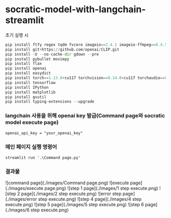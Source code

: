 # socratic-model-with-langchain-streamlit

초기 실행 시
``` python
pip install ftfy regex tqdm fvcore imageio==2.4.1 imageio-ffmpeg==0.4.5
pip install git+https://github.com/openai/CLIP.git
pip install -U --no-cache-dir gdown --pre
pip install pybullet moviepy
pip install flax
pip install openai
pip install easydict
pip install torch==1.13.0+cu117 torchvision==0.14.0+cu117 torchaudio==0.13.0 --extra-index-url https://download.pytorch.org/whl/cu117
pip install tensorflow
pip install IPython
pip install matplotlib
pip install gsutil
pip install typing-extensions --upgrade
```

### langchain 사용을 위해 openai key 발급(Command page와 socratic model execute page)
```
openai_api_key = "your_openai_key"
```

### 메인 페이지 실행 명령어
```
streamlit run '.\Command page.py'
```

### 결과물
![command page](./images/Command page.png)
![execute page](./images/execute page.png)
![step 1 page](./images/1 step execute.png)
![step 2 page](./images/2 step execute.png)
![error step page](./images/error step execute.png)
![step 4 page](./images/4 step execute.png)
![step 5 page](./images/5 step execute.png)
![step 6 page](./images/6 step execute.png)



